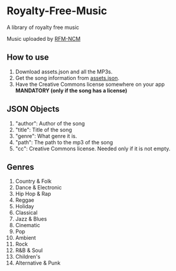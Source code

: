 # Royalty-Free-Music
A library of royalty free music

Music uploaded by [RFM-NCM](https://www.youtube.com/@RFM_NCM)

## How to use
1. Download assets.json and all the MP3s.
2. Get the song information from [assets.json](assets.json).
3. Have the Creative Commons license somewhere on your app **MANDATORY (only if the song has a license)**

## JSON Objects
1. "author": Author of the song
2. "title": Title of the song
3. "genre": What genre it is.
4. "path": The path to the mp3 of the song
5. "cc": Creative Commons license. Needed only if it is not empty.

## Genres
1. Country & Folk
2. Dance & Electronic
3. Hip Hop & Rap
4. Reggae
5. Holiday
6. Classical
7. Jazz & Blues
8. Cinematic
9. Pop
10. Ambient
11. Rock
12. R&B & Soul
13. Children's
14. Alternative & Punk
